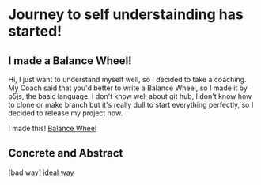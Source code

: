 # Journey to self understainding has started!

## I made a Balance Wheel!
Hi, I just want to understand myself well, so I decided to take a coaching.
My Coach said that you'd better to write a Balance Wheel, so I made it by p5js, the basic language.
I don't know well about git hub, I don't know how to clone or make branch but it's really dull to start everything perfectly, so I decided to 
release my project now.

I made this! 
[Balance Wheel](https://editor.p5js.org/parurympic/full/CpK5mYctU)

## Concrete and Abstract
[bad way]
[ideal way](https://editor.p5js.org/parurympic/full/3rDHDZgWF)
